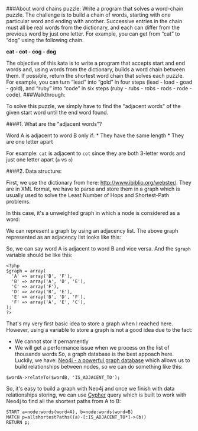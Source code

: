 ###About word chains puzzle:
Write a program that solves a word-chain puzzle. The challenge is to build a chain of words, starting with one particular word and ending with another. Successive entries in the chain must all be real words from the dictionary, and each can differ from the previous word by just one letter. For example, you can get from “cat” to “dog” using the following chain.

**cat - cot - cog - dog**

The objective of this kata is to write a program that accepts start and end words and, using words from the dictionary, builds a word chain between them. If possible, return the shortest word chain that solves each puzzle. For example, you can turn “lead” into “gold” in four steps (lead - load - goad - gold), and “ruby” into “code” in six steps (ruby - rubs - robs - rods - rode - code).
###Walkthrough:

To solve this puzzle, we simply have to find the "adjacent words" of the given start word until the end word found.

####1. What are the "adjacent words"?

Word A is adjacent to word B only if:
	* They have the same length
	* They are one letter apart

For example: `cat` is adjacent to `cot` since they are both 3-letter words and just one letter apart (`a` vs `o`)

####2. Data structure:

First, we use the dictionary from here: http://www.ibiblio.org/webster/. They are in XML format, we have to parse and store them in a graph which is usually used to solve the Least Number of Hops and Shortest-Path problems.

In this case, it's a unweighted graph in which a node is considered as a word:
<img src="http://dab1nmslvvntp.cloudfront.net/wp-content/uploads/2013/07/dg-graphs01.png" alt="">

We can represent a graph by using an adjacency list. The above graph represented as an adjacency list looks like this:
<img src="http://dab1nmslvvntp.cloudfront.net/wp-content/uploads/2013/07/dg-graphs02.png" alt="">

So, we can say word A is adjacent to word B and vice versa. And the `$graph` variable should be like this:
```
<?php
$graph = array(
  'A' => array('B', 'F'),
  'B' => array('A', 'D', 'E'),
  'C' => array('F'),
  'D' => array('B', 'E'),
  'E' => array('B', 'D', 'F'),
  'F' => array('A', 'E', 'C'),
);
?>
```
That's my very first basic idea to store a graph when I reached here. However, using a variable to store a graph is not a good idea due to the fact:
* We cannot stor it pernamently
* We will get a performance issue when we process on the list of thousands words
So, a graph database is the best appoach here. Luckily, we have: [Neo4j - a powerful graph database](http://neo4j.com/whats-new-in-neo4j-2-2/) which allows us to build relationships between nodes, so we can do something like this:
```
$wordA->relateTo($wordB, 'IS_ADJACENT_TO');
```
So, it's easy to build a graph with Neo4j and once we finish with data relationships storing, we can use [Cypher](http://neo4j.com/docs/stable/cypher-query-lang.html) query which is built to work with Neo4j to find all the shortest paths from A to B:
```
START a=node:words(word=A), b=node:words(word=B)
MATCH p=allshortestPaths((a)-[:IS_ADJACENT_TO*]->(b))
RETURN p;
```
